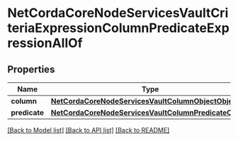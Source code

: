 # NetCordaCoreNodeServicesVaultCriteriaExpressionColumnPredicateExpressionAllOf

## Properties
Name | Type | Description | Notes
------------ | ------------- | ------------- | -------------
**column** | [**NetCordaCoreNodeServicesVaultColumnObjectObject**](NetCordaCoreNodeServicesVaultColumnObjectObject.md) |  | [optional] 
**predicate** | [**NetCordaCoreNodeServicesVaultColumnPredicateObject**](NetCordaCoreNodeServicesVaultColumnPredicateObject.md) |  | [optional] 

[[Back to Model list]](../README.md#documentation-for-models) [[Back to API list]](../README.md#documentation-for-api-endpoints) [[Back to README]](../README.md)


